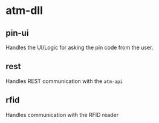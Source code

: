 # atm-dll

## pin-ui
Handles the UI/Logic for asking the pin code from the user.

## rest
Handles REST communication with the `atm-api`

## rfid
Handles communication with the RFID reader
